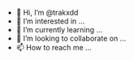 - 👋 Hi, I’m @trakxdd
- 👀 I’m interested in ...
- 🌱 I’m currently learning ...
- 💞️ I’m looking to collaborate on ...
- 📫 How to reach me ...

<!---
trakxdd/trakxdd is a ✨ special ✨ repository because its `README.md` (this file) appears on your GitHub profile.
You can click the Preview link to take a look at your changes.
--->
